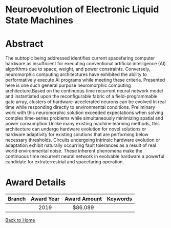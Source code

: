 
Neuroevolution of Electronic Liquid State Machines
==================================================

# Abstract


The subtopic being addressed identifies current spacefaring computer hardware as insufficient for executing conventional artificial intelligence (AI) algorithms due to space, weight, and power constraints. Conversely, neuromorphic computing architectures have exhibited the ability to performatively execute AI programs while meeting these criteria. Presented here is one such general purpose neuromorphic computing architecture.Based on the continuous time recurrent neural network model and instantiated upon the reconfigurable fabric of a field-programmable gate array, clusters of hardware-accelerated neurons can be evolved in real time while responding directly to environmental conditions. Preliminary work with this neuromorphic solution exceeded expectations when solving complex time-series problems while simultaneously minimizing spatial and power consumption.Unlike many existing machine learning methods, this architecture can undergo hardware evolution for novel solutions or hardware adaptivity for existing solutions that are performing below necessary thresholds. Circuits undergoing intrinsic hardware evolution or adaptation exhibit naturally occurring fault tolerances as a result of real world environmental noise. These inherent phenomena make the continuous time recurrent neural network in evolvable hardware a powerful candidate for extraterrestrial and spacefaring operation.  

# Award Details

|Branch|Award Year|Award Amount|Keywords|
| :---: | :---: | :---: | :---: |
||2019|$86,089||
  
  


[Back to Home](https://github.com/chrischow/dod_sbir_awards#560)
